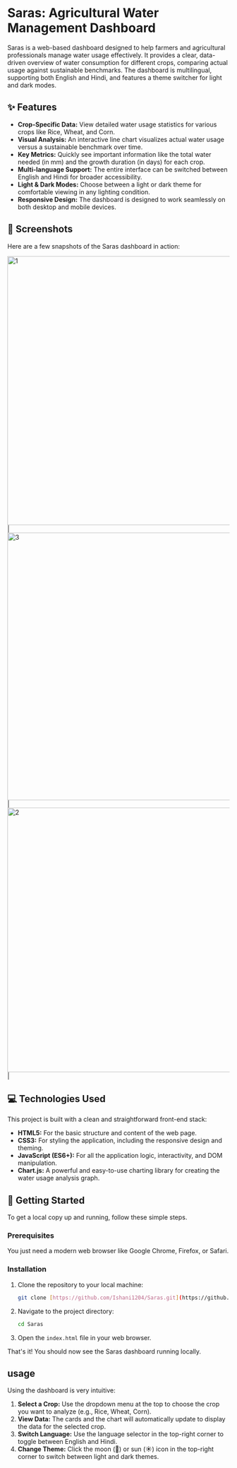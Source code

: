 # Saras: Agricultural Water Management Dashboard

Saras is a web-based dashboard designed to help farmers and agricultural professionals manage water usage effectively. It provides a clear, data-driven overview of water consumption for different crops, comparing actual usage against sustainable benchmarks. The dashboard is multilingual, supporting both English and Hindi, and features a theme switcher for light and dark modes.

## ✨ Features

* **Crop-Specific Data:** View detailed water usage statistics for various crops like Rice, Wheat, and Corn.
* **Visual Analysis:** An interactive line chart visualizes actual water usage versus a sustainable benchmark over time.
* **Key Metrics:** Quickly see important information like the total water needed (in mm) and the growth duration 
                    (in days) for each crop.
* **Multi-language Support:** The entire interface can be switched between English and Hindi for broader accessibility.
* **Light & Dark Modes:** Choose between a light or dark theme for comfortable viewing in any lighting condition.
* **Responsive Design:** The dashboard is designed to work seamlessly on both desktop and mobile devices.

## 📸 Screenshots

Here are a few snapshots of the Saras dashboard in action:

<img width="1365" height="609" alt="1" src="https://github.com/user-attachments/assets/ef635430-5b86-4a9d-9dd7-5d14d7019b2a" />
 | <img width="1366" height="606" alt="3" src="https://github.com/user-attachments/assets/70702166-8aa1-4762-8660-7ce648fc3b42" />
 | <img width="1364" height="599" alt="2" src="https://github.com/user-attachments/assets/3059f5ea-22a8-4f35-812b-c81f50e5952c" />
 |

## 💻 Technologies Used

This project is built with a clean and straightforward front-end stack:

* **HTML5:** For the basic structure and content of the web page.
* **CSS3:** For styling the application, including the responsive design and theming.
* **JavaScript (ES6+):** For all the application logic, interactivity, and DOM manipulation.
* **Chart.js:** A powerful and easy-to-use charting library for creating the water usage analysis graph.

## 🚀 Getting Started

To get a local copy up and running, follow these simple steps.

### Prerequisites

You just need a modern web browser like Google Chrome, Firefox, or Safari.

### Installation

1.  Clone the repository to your local machine:
    ```sh
    git clone [https://github.com/Ishani1204/Saras.git](https://github.com/Ishani1204/Saras.git)
    ```
2.  Navigate to the project directory:
    ```sh
    cd Saras
    ```
3.  Open the `index.html` file in your web browser.

That's it! You should now see the Saras dashboard running locally.

##  usage

Using the dashboard is very intuitive:

1.  **Select a Crop:** Use the dropdown menu at the top to choose the crop you want to analyze (e.g., Rice, Wheat, Corn).
2.  **View Data:** The cards and the chart will automatically update to display the data for the selected crop.
3.  **Switch Language:** Use the language selector in the top-right corner to toggle between English and Hindi.
4.  **Change Theme:** Click the moon (🌙) or sun (☀️) icon in the top-right corner to switch between light and dark themes.
